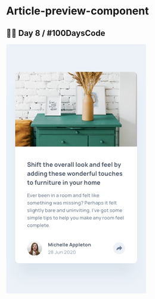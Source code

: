 # Article-preview-component
## 👨‍💻 Day 8 / #100DaysCode

<img src="https://github.com/SadeghRastgoo/Article-preview-component/blob/master/design/mobile-design.jpg" alt="cover"/>
